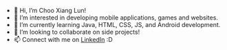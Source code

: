 - 👋 Hi, I’m Choo Xiang Lun!
- 👀 I’m interested in developing mobile applications, games and websites.
- 🌱 I’m currently learning Java, HTML, CSS, JS, and Android development.
- 💞️ I’m looking to collaborate on side projects!
- 📫 Connect with me on [LinkedIn](https://www.linkedin.com/in/xianglun) :D

<!---
XiangLun0713/XiangLun0713 is a ✨ special ✨ repository because its `README.md` (this file) appears on your GitHub profile.
You can click the Preview link to take a look at your changes.
--->

